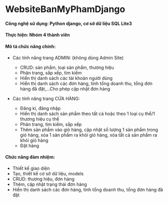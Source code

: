 # WebsiteBanMyPhamDjango
#### Công nghệ sử dụng: Python django, cơ sở dữ liệu SQL Lite3
#### Thực hiện: Nhóm 4 thành viên
#### Mô tả chức năng chính:
- Các tính năng trang ADMIN: (không dùng Admin Site)
  - CRUD: sản phẩm, loại sản phẩm, thương hiệu
  - Phân trang, sắp xếp, tìm kiếm
  - Hiển thị danh sách các tài khoản người dùng
  - Hiển thị danh sách các đơn hàng, tính tổng doanh thu, tổng đơn hàng đã đặt,...Cho phép cập nhật đơn hàng

- Các tính năng trang CỬA HÀNG:
    - Đăng kí, đăng nhập
    - Hiển thị danh sách sản phẩm theo tất cả hoặc theo 1 loại cụ thể/1 thương hiệu cụ thể
    - Phân trang, tìm kiếm, sắp xếp
    - Thêm sản phẩm vào giỏ hàng, cập nhật số lượng 1 sản phẩm trong giỏ hàng, xóa 1 sản phẩm ra khỏi giỏ hàng, xóa tất cả sản phẩm ra khỏi giỏ hàng
    - Đặt hàng

#### Chức năng đảm nhiệm:
- Thiết kế giao diện
- Tạo, thiết kế cơ sở dữ liệu, models
- CRUD: thương hiệu, đơn hàng
- Thêm, cập nhật trạng thái đơn hàng
- Hiển thị danh sách các đơn hàng, tính tổng doanh thu, tổng đơn hàng đã đặt
